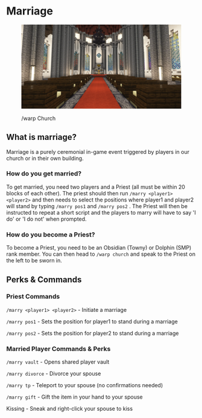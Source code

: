 # Marriage

<figure><img src="../../.gitbook/assets/image (13).png" alt=""><figcaption><p>/warp Church</p></figcaption></figure>

## What is marriage?

Marriage is a purely ceremonial in-game event triggered by players in our church or in their own building.

### How do you get married?

To get married, you need two players and a Priest (all must be within 20 blocks of each other). The priest should then run `/marry <player1> <player2>` and then needs to select the positions where player1 and player2 will stand by typing `/marry pos1` and `/marry pos2` . The Priest will then be instructed to repeat a short script and the players to marry will have to say 'I do' or 'I do not' when prompted.

### How do you become a Priest?

To become a Priest, you need to be an Obsidian (Towny) or Dolphin (SMP) rank member. You can then head to `/warp church` and speak to the Priest on the left to be sworn in.

## Perks & Commands

### Priest Commands

`/marry <player1> <player2>` - Initiate a marriage

`/marry pos1` - Sets the position for player1 to stand during a marriage

`/marry pos2` - Sets the position for player2 to stand during a marriage

### Married Player Commands & Perks

`/marry vault` - Opens shared player vault

`/marry divorce` - Divorce your spouse

`/marry tp` - Teleport to your spouse (no confirmations needed)

`/marry gift` - Gift the item in your hand to your spouse

Kissing - Sneak and right-click your spouse to kiss
